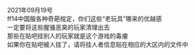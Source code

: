 2021年09月19号<br/>
ff14中国服各种奇葩规定，你们这些“老玩具”哪来的优越感<br/>
一定要将这些腥骚恶臭的玩家清理出去<br/>
那些在贴吧挂别人的玩家就是这个游戏的毒瘤<br/>
如果你在贴吧被人挂了，请将挂人者信息贴在相应的大区内的文件中<br/>
